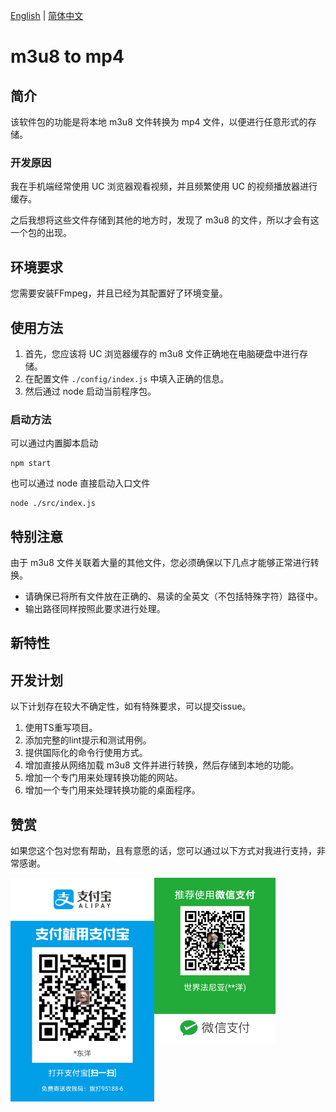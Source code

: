 [English](./README.md) | [简体中文](./README.zh-CN.md)

# m3u8 to mp4

## 简介

该软件包的功能是将本地 m3u8 文件转换为 mp4 文件，以便进行任意形式的存储。

### 开发原因

我在手机端经常使用 UC 浏览器观看视频，并且频繁使用 UC 的视频播放器进行缓存。

之后我想将这些文件存储到其他的地方时，发现了 m3u8 的文件，所以才会有这一个包的出现。

## 环境要求

您需要安装FFmpeg，并且已经为其配置好了环境变量。

## 使用方法

1. 首先，您应该将 UC 浏览器缓存的 m3u8 文件正确地在电脑硬盘中进行存储。
2. 在配置文件 `./config/index.js` 中填入正确的信息。
3. 然后通过 node 启动当前程序包。

### 启动方法

可以通过内置脚本启动

```shell
npm start
```

也可以通过 node 直接启动入口文件

```shell
node ./src/index.js
```



## 特别注意

由于 m3u8 文件关联着大量的其他文件，您必须确保以下几点才能够正常进行转换。

- 请确保已将所有文件放在正确的、易读的全英文（不包括特殊字符）路径中。
- 输出路径同样按照此要求进行处理。

## 新特性

## 开发计划

以下计划存在较大不确定性，如有特殊要求，可以提交issue。

1. 使用TS重写项目。
2. 添加完整的lint提示和测试用例。
3. 提供国际化的命令行使用方式。
4. 增加直接从网络加载 m3u8 文件并进行转换，然后存储到本地的功能。
5. 增加一个专门用来处理转换功能的网站。
6. 增加一个专门用来处理转换功能的桌面程序。

## 赞赏

如果您这个包对您有帮助，且有意愿的话，您可以通过以下方式对我进行支持，非常感谢。

<div style='position:relative;'>
<img src="./assets/ali.jpg" alt="支付宝" style="zoom:35%;display:inline;float: left" />
<img src="./assets/wechat.png" alt="微信" style="zoom:26%;display:inline;flex: 1;float:left;" />
<div style='clear: both' />
</div>
